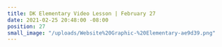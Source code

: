 ```yaml
---
title: DK Elementary Video Lesson | February 27
date: 2021-02-25 20:48:00 -08:00
position: 27
small_image: "/uploads/Website%20Graphic-%20Elementary-ae9d39.png"
---
```


